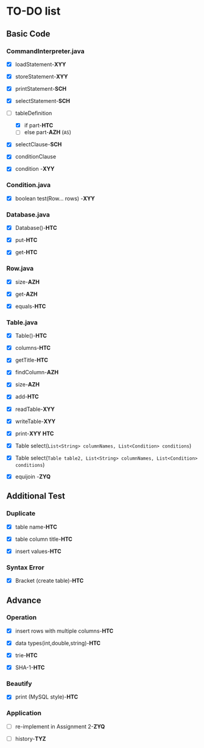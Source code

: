 # TO-DO list

## Basic Code

### CommandInterpreter.java

- [x] loadStatement-**XYY**

- [x] storeStatement-**XYY**

- [x] printStatement-**SCH**

- [x] selectStatement-**SCH**

- [ ] tableDefinition 
	- [x] if part-**HTC**
	- [ ] else part-**AZH** (`AS`)

- [x] selectClause-**SCH**

- [x] conditionClause

- [x] condition -**XYY**

### Condition.java

- [x] boolean test(Row... rows) -**XYY**

### Database.java

- [x] Database()-**HTC**

- [x] put-**HTC**

- [x] get-**HTC**

### Row.java

- [x] size-**AZH**

- [x] get-**AZH**

- [x] equals-**HTC**

### Table.java

- [x] Table()-**HTC**

- [x] columns-**HTC**

- [x] getTitle-**HTC**

- [x] findColumn-**AZH**

- [x] size-**AZH**

- [x] add-**HTC** 

- [x] readTable-**XYY**

- [x] writeTable-**XYY**

- [x] print-**XYY** **HTC**

- [x] Table select(`List<String> columnNames, List<Condition> conditions`)

- [x] Table select(`Table table2, List<String> columnNames, List<Condition> conditions`)

- [x] equijoin -**ZYQ**

## Additional Test

### Duplicate

- [x] table name-**HTC**

- [x] table column title-**HTC**

- [x] insert values-**HTC**

### Syntax Error

- [x] Bracket (create table)-**HTC**

## Advance

### Operation

- [x] insert rows with multiple columns-**HTC**

- [x] data types(int,double,string)-**HTC**

- [x] trie-**HTC**

- [x] SHA-1-**HTC**

### Beautify

- [x] print (MySQL style)-**HTC**

### Application

- [ ] re-implement in Assignment 2-**ZYQ**

- [ ] history-**TYZ**



